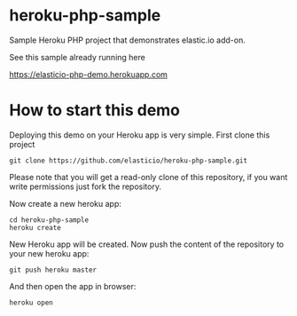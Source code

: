 heroku-php-sample
=================

Sample Heroku PHP project that demonstrates elastic.io add-on. 

See this sample already running here 

https://elasticio-php-demo.herokuapp.com

How to start this demo
=================

Deploying this demo on your Heroku app is very simple. First clone this project

```
git clone https://github.com/elasticio/heroku-php-sample.git
```

Please note that you will get a read-only clone of this repository, if you want write permissions just fork the repository.

Now create a new heroku app:

```
cd heroku-php-sample
heroku create
```

New Heroku app will be created. Now push the content of the repository to your new heroku app:

```
git push heroku master
```

And then open the app in browser:
```
heroku open
```

